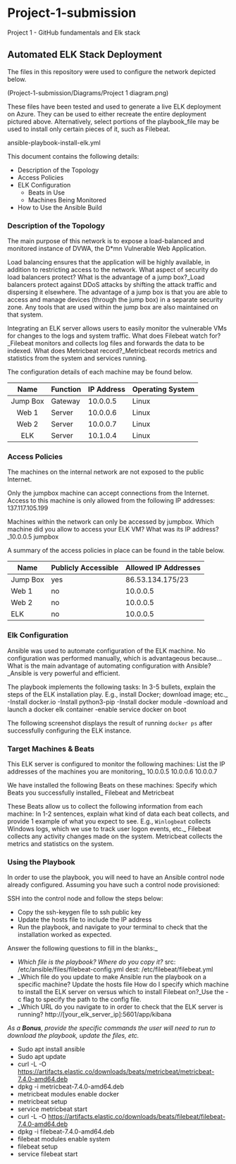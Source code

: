 # Project-1-submission
Project 1 - GitHub fundamentals and Elk stack
## Automated ELK Stack Deployment

The files in this repository were used to configure the network depicted below.

(Project-1-submission/Diagrams/Project 1 diagram.png)

These files have been tested and used to generate a live ELK deployment on Azure. They can be used to either recreate the entire deployment pictured above. Alternatively, select portions of the playbook_file may be used to install only certain pieces of it, such as Filebeat.

ansible-playbook-install-elk.yml

This document contains the following details:
- Description of the Topology
- Access Policies
- ELK Configuration
  - Beats in Use
  - Machines Being Monitored
- How to Use the Ansible Build


### Description of the Topology

The main purpose of this network is to expose a load-balanced and monitored instance of DVWA, the D*mn Vulnerable Web Application.

Load balancing ensures that the application will be highly available, in addition to restricting access to the network.
What aspect of security do load balancers protect? What is the advantage of a jump box?_Load balancers protect against DDoS attacks by shifting the attack traffic and dispersing it elsewhere. The advantage of a jump box is that you are able to access and manage devices (through the jump box) in a separate security zone. Any tools that are used within the jump box are also maintained on that system.

Integrating an ELK server allows users to easily monitor the vulnerable VMs for changes to the logs and system traffic.
What does Filebeat watch for?_Filebeat monitors and collects log files and forwards the data to be indexed.
What does Metricbeat record?_Metricbeat records metrics and statistics from the system and services running.

The configuration details of each machine may be found below.







|   Name   | Function | IP Address | Operating System |
|:--------:|----------|------------|------------------|
| Jump Box | Gateway  | 10.0.0.5   | Linux            |
| Web 1    | Server   | 10.0.0.6   | Linux            |
| Web 2    | Server   | 10.0.0.7   | Linux            |
| ELK      | Server   | 10.1.0.4   | Linux            |



### Access Policies

The machines on the internal network are not exposed to the public Internet. 

Only the jumpbox machine can accept connections from the Internet. Access to this machine is only allowed from the following IP addresses: 137.117.105.199

Machines within the network can only be accessed by jumpbox.
Which machine did you allow to access your ELK VM? What was its IP address?_10.0.0.5 jumpbox

A summary of the access policies in place can be found in the table below.

| Name     | Publicly Accessible | Allowed IP Addresses |
|----------|---------------------|----------------------|
| Jump Box | yes                 | 86.53.134.175/23     |
| Web 1    | no                  | 10.0.0.5             |
| Web 2    | no                  | 10.0.0.5             |
| ELK      | no                  | 10.0.0.5             |

### Elk Configuration

Ansible was used to automate configuration of the ELK machine. No configuration was performed manually, which is advantageous because...
What is the main advantage of automating configuration with Ansible?_Ansible is very powerful and efficient. 

The playbook implements the following tasks:
In 3-5 bullets, explain the steps of the ELK installation play. E.g., install Docker; download image; etc._
-Install docker.io
-Install python3-pip
-Install docker module
-download and launch a docker elk container
-enable service docker on boot

The following screenshot displays the result of running `docker ps` after successfully configuring the ELK instance.  

### Target Machines & Beats
This ELK server is configured to monitor the following machines:
List the IP addresses of the machines you are monitoring_ 10.0.0.5 10.0.0.6 10.0.0.7 

We have installed the following Beats on these machines:
Specify which Beats you successfully installed_ Filebeat and Metricbeat

These Beats allow us to collect the following information from each machine:
In 1-2 sentences, explain what kind of data each beat collects, and provide 1 example of what you expect to see. E.g., `Winlogbeat` collects Windows logs, which we use to track user logon events, etc._
Filebeat collects any activity changes made on the system.
Metricbeat collects the metrics and statistics on the system.

### Using the Playbook
In order to use the playbook, you will need to have an Ansible control node already configured. Assuming you have such a control node provisioned: 

SSH into the control node and follow the steps below:
- Copy the ssh-keygen file to ssh public key
- Update the hosts file to include the IP address
- Run the playbook, and navigate to your terminal to check that the installation worked as expected.

Answer the following questions to fill in the blanks:_
- _Which file is the playbook? Where do you copy it?_ 
src: /etc/ansible/files/filebeat-config.yml
dest: /etc/filebeat/filebeat.yml
- _Which file do you update to make Ansible run the playbook on a specific machine? Update the hosts file
How do I specify which machine to install the ELK server on versus which to install Filebeat on?_Use the -c flag to specify the path to the config file.
- _Which URL do you navigate to in order to check that the ELK server is running? http://[your_elk_server_ip]:5601/app/kibana

_As a **Bonus**, provide the specific commands the user will need to run to download the playbook, update the files, etc._


- Sudo apt install ansible
- Sudo apt update
- curl -L -O https://artifacts.elastic.co/downloads/beats/metricbeat/metricbeat-7.4.0-amd64.deb
- dpkg -i metricbeat-7.4.0-amd64.deb
- metricbeat modules enable docker
- metricbeat setup
- service metricbeat start
- curl -L -O https://artifacts.elastic.co/downloads/beats/filebeat/filebeat-7.4.0-amd64.deb
- dpkg -i filebeat-7.4.0-amd64.deb
- filebeat modules enable system
- filebeat setup
- service filebeat start
